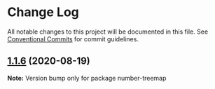 # Change Log

All notable changes to this project will be documented in this file.
See [Conventional Commits](https://conventionalcommits.org) for commit guidelines.

## [1.1.6](https://github.com/cheminfo/mass-js/compare/number-treemap@1.1.5...number-treemap@1.1.6) (2020-08-19)

**Note:** Version bump only for package number-treemap
